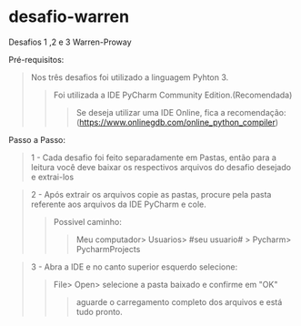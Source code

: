 # desafio-warren

Desafios 1 ,2 e 3 Warren-Proway

Pré-requisitos:

>Nos três desafios foi utilizado a linguagem Pyhton 3.
>>Foi utilizada a IDE PyCharm Community Edition.(Recomendada)
>>>Se deseja utilizar uma IDE Online, fica a recomendação:
(https://www.onlinegdb.com/online_python_compiler)

Passo a Passo:

>1 - Cada desafio foi feito separadamente em Pastas, então para a leitura 
você deve baixar os respectivos arquivos do desafio desejado e extrai-los

>2 - Após extrair os arquivos copie as pastas, procure pela pasta referente
aos arquivos da IDE PyCharm e cole.
>>Possivel caminho:
>>>Meu computador> Usuarios> #seu usuario# > Pycharm> PycharmProjects

>3 - Abra a IDE e no canto superior esquerdo selecione:
>> File> Open> selecione a pasta baixado e confirme em "OK"
>>>aguarde o carregamento completo dos arquivos e está tudo pronto.
